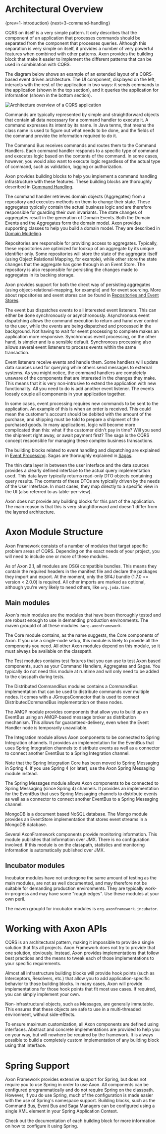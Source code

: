 Architectural Overview
======================
{prev=1-introduction}
{next=3-command-handling}

CQRS on itself is a very simple pattern. It only describes that the component of an application that processes commands should be separated from the component that processes queries. Although this separation is very simple on itself, it provides a number of very powerful features when combined with other patterns. Axon provides the building block that make it easier to implement the different patterns that can be used in combination with CQRS.

The diagram below shows an example of an extended layout of a CQRS-based event driven architecture. The UI component, displayed on the left, interacts with the rest of the application in two ways: it sends commands to the application (shown in the top section), and it queries the application for information (shown in the bottom section).

![Architecture overview of a CQRS application](detailed-architecture-overview.png)

Commands are typically represented by simple and straightforward objects that contain all data necessary for a command handler to execute it. A command expresses its intent by its name. In Java terms, that means the class name is used to figure out what needs to be done, and the fields of the command provide the information required to do it.

The Command Bus receives commands and routes them to the Command Handlers. Each command handler responds to a specific type of command and executes logic based on the contents of the command. In some cases, however, you would also want to execute logic regardless of the actual type of command, such as validation, logging or authorization.

Axon provides building blocks to help you implement a command handling infrastructure with these features. These building blocks are thoroughly described in [Command Handling](3-command-handling.md#command-handling).

The command handler retrieves domain objects (Aggregates) from a repository and executes methods on them to change their state. These aggregates typically contain the actual business logic and are therefore responsible for guarding their own invariants. The state changes of aggregates result in the generation of Domain Events. Both the Domain Events and the Aggregates form the domain model. Axon provides supporting classes to help you build a domain model. They are described in [Domain Modeling](4-domain-modeling.md#domain-modeling).

Repositories are responsible for providing access to aggregates. Typically, these repositories are optimized for lookup of an aggregate by its unique identifier only. Some repositories will store the state of the aggregate itself (using Object Relational Mapping, for example), while other store the state changes that the aggregate has gone through in an Event Store. The repository is also responsible for persisting the changes made to aggregates in its backing storage.

Axon provides support for both the direct way of persisting aggregates (using object-relational-mapping, for example) and for event sourcing. More about repositories and event stores can be found in [Repositories and Event Stores](5-repositories-and-event-stores.md#repositories-and-event-stores).

The event bus dispatches events to all interested event listeners. This can either be done synchronously or asynchronously. Asynchronous event dispatching allows the command execution to return and hand over control to the user, while the events are being dispatched and processed in the background. Not having to wait for event processing to complete makes an application more responsive. Synchronous event processing, on the other hand, is simpler and is a sensible default. Synchronous processing also allows several event listeners to process events within the same transaction.

Event listeners receive events and handle them. Some handlers will update data sources used for querying while others send messages to external systems. As you might notice, the command handlers are completely unaware of the components that are interested in the changes they make. This means that it is very non-intrusive to extend the application with new functionality. All you need to do is add another event listener. The events loosely couple all components in your application together.

In some cases, event processing requires new commands to be sent to the application. An example of this is when an order is received. This could mean the customer's account should be debited with the amount of the purchase, and shipping must be told to prepare a shipment of the purchased goods. In many applications, logic will become more complicated than this: what if the customer didn't pay in time? Will you send the shipment right away, or await payment first? The saga is the CQRS concept responsible for managing these complex business transactions.

The building blocks related to event handling and dispatching are explained in [Event Processing](6-event-listeners.md#event-processing). Sagas are thoroughly explained in [Sagas](7-sagas.md#managing-complex-business-transactions).

The thin data layer in between the user interface and the data sources provides a clearly defined interface to the actual query implementation used. This data layer typically returns read-only DTO objects containing query results. The contents of these DTOs are typically driven by the needs of the User Interface. In most cases, they map directly to a specific view in the UI (also referred to as table-per-view).

Axon does not provide any building blocks for this part of the application. The main reason is that this is very straightforward and doesn't differ from the layered architecture.

Axon Module Structure
=====================

Axon Framework consists of a number of modules that target specific problem areas of CQRS. Depending on the exact needs of your project, you will need to include one or more of these modules.

As of Axon 2.1, all modules are OSGi compatible bundles. This means they contain the required headers in the manifest file and declare the packages they import and export. At the moment, only the Slf4J bundle (1.7.0 &lt;= version &lt; 2.0.0) is required. All other imports are marked as optional, although you're very likely to need others, like `org.joda.time`.

Main modules
------------

Axon's main modules are the modules that have been thoroughly tested and are robust enough to use in demanding production environments. The maven groupId of all these modules is`org.axonframework`.

The Core module contains, as the name suggests, the Core components of Axon. If you use a single-node setup, this module is likely to provide all the components you need. All other Axon modules depend on this module, so it must always be available on the classpath.

The Test modules contains test fixtures that you can use to test Axon based components, such as your Command Handlers, Aggregates and Sagas. You typically do not need this module at runtime and will only need to be added to the classpath during tests.

The Distributed CommandBus modules contains a CommandBus implementation that can be used to distribute commands over multiple nodes. It comes with a JGroupsConnector that is used to connect DistributedCommandBus implementation on these nodes.

The AMQP module provides components that allow you to build up an EventBus using an AMQP-based message broker as distribution mechanism. This allows for guaranteed-delivery, even when the Event Handler node is temporarily unavailable.

The Integration module allows Axon components to be connected to Spring Integration channels. It provides an implementation for the EventBus that uses Spring Integration channels to distribute events as well as a connector to connect another EventBus to a Spring Integration channel.

Note that the Spring Integration Core has been moved to Spring Messaging in Spring 4. If you use Spring 4 (or later), use the Axon Spring Messaging module instead.

The Spring Messages module allows Axon components to be connected to Spring Messaging (since Spring 4) channels. It provides an implementation for the EventBus that uses Spring Messaging channels to distribute events as well as a connector to connect another EventBus to a Spring Messaging channel.

MongoDB is a document based NoSQL database. The Mongo module provides an EventStore implementation that stores event streams in a MongoDB database.

Several AxonFramework components provide monitoring information. This module publishes that information over JMX. There is no configuration involved. If this module is on the classpath, statistics and monitoring information is automatically published over JMX.

Incubator modules
-----------------

Incubator modules have not undergone the same amount of testing as the main modules, are not as well documented, and may therefore not be suitable for demanding production environments. They are typically work-in-progress and may have some "rough edges". Use these modules at your own peril.

The maven groupId for incubator modules is `org.axonframework.incubator`.

Working with Axon APIs
======================

CQRS is an architectural pattern, making it impossible to provide a single solution that fits all projects. Axon Framework does not try to provide that one solution, obviously. Instead, Axon provides implementations that follow best practices and the means to tweak each of those implementations to your specific requirements.

Almost all infrastructure building blocks will provide hook points (such as Interceptors, Resolvers, etc.) that allow you to add application-specific behavior to those building blocks. In many cases, Axon will provide implementations for those hook points that fit most use cases. If required, you can simply implement your own.

Non-infrastructural objects, such as Messages, are generally immutable. This ensures that these objects are safe to use in a multi-threaded environment, without side-effects.

To ensure maximum customization, all Axon components are defined using interfaces. Abstract and concrete implementations are provided to help you on your way, but will nowhere be required by the framework. It is always possible to build a completely custom implementation of any building block using that interface.

Spring Support
==============

Axon Framework provides extensive support for Spring, but does not require you to use Spring in order to use Axon. All components can be configured programmatically and do not require Spring on the classpath. However, if you do use Spring, much of the configuration is made easier with the use of Spring's namespace support. Building blocks, such as the Command Bus, Event Bus and Saga Managers can be configured using a single XML element in your Spring Application Context.

Check out the documentation of each building block for more information on how to configure it using Spring.

